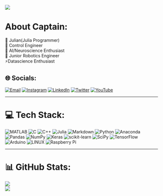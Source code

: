 [![](https://visitcount.itsvg.in/api?id=BanaanKiamanesh&icon=0&color=0)](https://visitcount.itsvg.in)

# **About Captain:**
🔭 Julian(Julia Programmer)<br>🚀 Control Engineer<br>🧠 AI/Neuroscience Enthusiast<br>🤖 Junior Robotics Engineer<br>⚡Datascience Enthusiast


## 🌐 Socials:
[![Email](https://img.shields.io/badge/Email-kiamaneshbanaan%40gmail.com-blue)](mailto:kiamaneshbanaan@gmail.com) [![Instagram](https://img.shields.io/badge/Instagram-%23E4405F.svg?logo=Instagram&logoColor=white)](https://instagram.com/banaankiamanesh) [![LinkedIn](https://img.shields.io/badge/LinkedIn-%230077B5.svg?logo=linkedin&logoColor=white)](https://linkedin.com/in/banaankiamanesh) [![Twitter](https://img.shields.io/badge/Twitter-%231DA1F2.svg?logo=Twitter&logoColor=white)](https://twitter.com/kiamaban) [![YouTube](https://img.shields.io/badge/YouTube-%23FF0000.svg?logo=YouTube&logoColor=white)](https://youtube.com/@banaankiamanesh) 

---

# 💻 Tech Stack:

![MATLAB](https://img.shields.io/badge/MATLAB-0076A8?style=for-the-badge&logo=mathworks&logoColor=white) ![C](https://img.shields.io/badge/c-%2300599C.svg?style=for-the-badge&logo=c&logoColor=white) ![C++](https://img.shields.io/badge/c++-%2300599C.svg?style=for-the-badge&logo=c%2B%2B&logoColor=white) ![Julia](https://img.shields.io/badge/-Julia-9558B2?style=for-the-badge&logo=julia&logoColor=white) ![Markdown](https://img.shields.io/badge/markdown-%23000000.svg?style=for-the-badge&logo=markdown&logoColor=white) ![Python](https://img.shields.io/badge/python-3670A0?style=for-the-badge&logo=python&logoColor=ffdd54) ![Anaconda](https://img.shields.io/badge/Anaconda-%2344A833.svg?style=for-the-badge&logo=anaconda&logoColor=white) ![Pandas](https://img.shields.io/badge/pandas-%23150458.svg?style=for-the-badge&logo=pandas&logoColor=white) ![NumPy](https://img.shields.io/badge/numpy-%23013243.svg?style=for-the-badge&logo=numpy&logoColor=white) ![Keras](https://img.shields.io/badge/Keras-%23D00000.svg?style=for-the-badge&logo=Keras&logoColor=white) ![scikit-learn](https://img.shields.io/badge/scikit--learn-%23F7931E.svg?style=for-the-badge&logo=scikit-learn&logoColor=white) ![SciPy](https://img.shields.io/badge/SciPy-%230C55A5.svg?style=for-the-badge&logo=scipy&logoColor=%white) ![TensorFlow](https://img.shields.io/badge/TensorFlow-%23FF6F00.svg?style=for-the-badge&logo=TensorFlow&logoColor=white) ![Arduino](https://img.shields.io/badge/-Arduino-00979D?style=for-the-badge&logo=Arduino&logoColor=white) ![LINUX](https://img.shields.io/badge/Linux-FCC624?style=for-the-badge&logo=linux&logoColor=black) ![Raspberry Pi](https://img.shields.io/badge/-RaspberryPi-C51A4A?style=for-the-badge&logo=Raspberry-Pi)

---

# 📊 GitHub Stats:

![](https://github-readme-streak-stats.herokuapp.com/?user=BanaanKiamanesh&theme=dark&hide_border=false)<br/>
![](https://github-readme-stats.vercel.app/api/top-langs/?username=BanaanKiamanesh&theme=dark&hide_border=false&include_all_commits=true&count_private=true&layout=compact)
